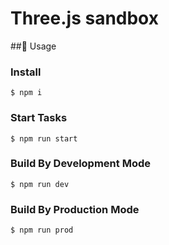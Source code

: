 # Three.js sandbox

## Usage

### Install
```
$ npm i
```

### Start Tasks
```
$ npm run start
```

### Build By Development Mode
```
$ npm run dev
```

### Build By Production Mode
```
$ npm run prod
```